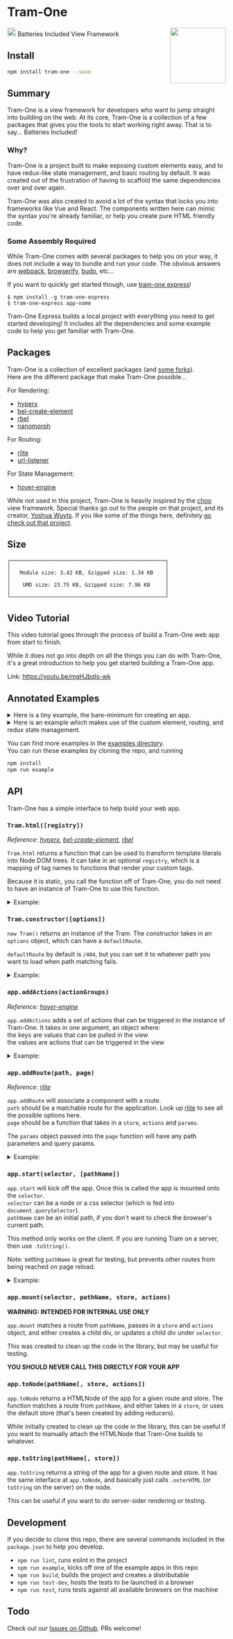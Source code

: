 # Tram-One

<img src="https://raw.github.com/Tram-One/tram-logo/master/v3/tram.svg?sanitize=true" height="128" align="right">

<g-emoji alias="train" fallback-src="https://assets-cdn.github.com/images/icons/emoji/unicode/1f68b.png" ios-version="6.0"><img class="emoji" alt=":train:" height="20" width="20" src="https://assets-cdn.github.com/images/icons/emoji/unicode/1f68b.png"></g-emoji> Batteries Included View Framework

## Install
```sh
npm install tram-one --save
```

## Summary
Tram-One is a view framework for developers who want to jump straight into
building on the web. At its core, Tram-One is a collection of a few packages
that gives you the tools to start working right away. That is to say...
Batteries Included!

### Why?
Tram-One is a project built to make exposing custom elements easy, and to
have redux-like state management, and basic routing by default. It was created
out of  the frustration of having to scaffold the same dependencies over and over
again.

Tram-One was also created to avoid a lot of the syntax that locks you into
frameworks like Vue and React. The components written here can mimic the syntax
you're already familiar, or help you create pure HTML friendly code.

### Some Assembly Required
While Tram-One comes with several packages to help you on your way, it does
not include a way to bundle and run your code. The obvious answers are
[webpack](https://www.npmjs.com/package/webpack),
[browserify](https://www.npmjs.com/package/browserify),
[budo](https://www.npmjs.com/package/budo), etc...

If you want to quickly get started though, use
[tram-one express](https://www.npmjs.com/package/tram-one-express)!

```
$ npm install -g tram-one-express
$ tram-one-express app-name
```

Tram-One Express builds a local project with everything you need to get started
developing! It includes all the dependencies and some example code to help you
get familiar with Tram-One.

## Packages
Tram-One is a collection of excellent packages (and
[some forks](https://github.com/JRJurman/bel-create-element)).<br>
Here are the different package that make Tram-One possible...

For Rendering:
  - [hyperx](https://github.com/substack/hyperx)
  - [bel-create-element](https://github.com/JRJurman/bel-create-element)
  - [rbel](https://github.com/aaaristo/rbel)
  - [nanomorph](https://github.com/choojs/nanomorph)

For Routing:
  - [rlite](https://github.com/chrisdavies/rlite)
  - [url-listener](https://github.com/JRJurman/url-listener)

For State Management:
  - [hover-engine](https://github.com/JRJurman/hover-engine)

While not used in this project, Tram-One is heavily inspired by the
[choo](https://github.com/choojs/choo) view framework.
Special thanks go out to the people on that project, and its
creator, [Yoshua Wuyts](https://github.com/yoshuawuyts).
If you like some of the things here, definitely
[go check out that project](https://github.com/choojs).

## Size
```
┌──────────────────────────────────────────────────┐
│                                                  │
│   Module size: 3.42 KB, Gzipped size: 1.34 KB    │
│                                                  │
│    UMD size: 23.75 KB, Gzipped size: 7.96 KB     │
│                                                  │
└──────────────────────────────────────────────────┘
```

## Video Tutorial
This video tutorial goes through the process of build a Tram-One web app
from start to finish.

While it does not go into depth on all the things you can do with Tram-One,
it's a great introduction to help you get started building a Tram-One app.

Link: https://youtu.be/mgHJbqls-wk

## Annotated Examples
<details>
<summary>
Here is a tiny example, the bare-minimum for
creating an app.
</summary>

```js
Tram = require('tram-one')    // pull in the library
const app = new Tram()        // create an instance of Tram-One

// create the html function
const html = Tram.html()

// home page to load on the main route
const home = () => {

  // we use html takes in a template literal of your standard HTML
  return html`
    <div>
      🚋 Fun Times on Tram-One!
    </div>
  `
}

// add routes, by using path matchers with function components
app.addRoute('/', home)

// attach the app to an element with the class 'main'
app.start('.main')
```

</details>

<details>
<summary>
Here is an example which makes use of the custom
element, routing, and redux state management.
</summary>

```js
Tram = require('tram-one')    // pull in the library
const app = new Tram()        // create an instance of Tram-One

// create the html function, with no registry
const html = Tram.html()

// create a custom element to display a color option
const colorElement = (attrs, children) => {
  return html`
    <button onclick=${attrs.onclick}>${children}</button>
  `
}

// create a new html function, with color-button
// the key can be any format, capitalize, kebab, whatever!
const cHtml = Tram.html({
  'color-button': colorElement
})

// create a set of actions, that handles changing the color of the app
const colorActions = {
  init: () => 'blue',
  setColor: (currentColor, newColor) => newColor
}

// home page to load on the main route
const home = (store, actions) => {

  // actionCreator that dispatches to the reducer
  const onSetColor = (color) => () => {
    actions.setColor(color)
  }

  // we use cHtml so that we have color-button available in the template
  return cHtml`
    <div>
      I think the best color for this wall is... ${store.color}!
      or maybe it's...
      <color-button onclick=${onSetColor('blue')}>blue</color-button>
      <color-button onclick=${onSetColor('red')}>red</color-button>
      <color-button onclick=${onSetColor('green')}>green</color-button>
    </div>
  `
}

// add routes, by using path matchers with function components
app.addRoute('/', home)
app.addRoute('/404', noPage)

// add actions and save the state as `color` on the store
app.addActions({color: colorActions})
app.start('.main')
```

</details>


You can find more examples in the
[examples directory](https://github.com/JRJurman/tram-one/tree/master/examples).<br>
You can run these examples by cloning the repo, and running
```sh
npm install
npm run example
```

## API
Tram-One has a simple interface to help build your web app.

### `Tram.html([registry])`
_Reference: [hyperx](https://github.com/substack/hyperx),
[bel-create-element](https://github.com/JRJurman/bel-create-element),
[rbel](https://github.com/aaaristo/rbel)_

`Tram.html` returns a function that can be used to transform
template literals into Node DOM trees.
It can take in an optional `registry`, which is a mapping of tag
names to functions that render your custom tags.

Because it is static, you call the function off of Tram-One, you
do not need to have an instance of Tram-One to use this function.

<details>
<summary>
Example:
</summary>

```js
/* pageWraper.js (custom element) */
const html = Tram.html()

module.exports = (attrs, children) => {
  return html`
    <div style=${attrs.style}>
      <h1>Tram-One!</h1>
      <div style='padding-left: 2em'>
        ${children}
      </div>
    </div>
  `
}

/* index.js */
const pageWraper = require('./pageWraper')
const html = Tram.html({
  // can map with kebab
  'page-wraper': pageWraper,
  // or with capitalization
  'PageWraper': pageWraper,
  // or whatever
  'wrap': pageWraper
})

const home = () => {
  return html`
    <wrap>
      This is my shiny app!
    </wrap>
  `
}
```

</details>

### `Tram.constructor([options])`
`new Tram()` returns an instance of the Tram. The constructor
takes in an `options` object, which can have a `defaultRoute`.

`defaultRoute` by default is `/404`, but you can set it to whatever path
you want to load when path matching fails.

<details>
<summary>
Example:
</summary>

```js
/* index.js */
// let's have all routes go to home
const app = new Tram({defaultRoute: '/'})
const html = Tram.html()

const home = (state) => {
  return html`<div>This is my shiny app!</div>`
}

app.addRoute('/', home)
```

</details>

### `app.addActions(actionGroups)`
_Reference: [hover-engine](https://github.com/JRJurman/hover-engine)_

`app.addActions` adds a set of actions that can be triggered in the instance of Tram-One.
It takes in one argument, an object where:<br>
the keys are values that can be pulled in the view<br>
the values are actions that can be triggered in the view<br>

<details>
<summary>
Example:
</summary>

```js
/* index.js */
const app = new Tram()
const html = Tram.html()

// in this example, `vote` is a number
// but in a larger app, this could be an object
// with multiple key-value pairs
const voteActions = {
  init: () => 0,
  up: (vote) => vote + 1,
  down: (vote) => vote - 1
}

const home = (state, actions) => {
  const upvote = () => {
    actions.up()
  }
  const downvote = () => {
    actions.down()
  }

  return html`
    <div>
      <h1> Votes: ${state.votes} </h1>
      <button onclick=${upvote}>UPVOTE</button>
      <button onclick=${downvote}>DOWNVOTE</button>
    </div>
  `
}

app.addActions({votes: voteActions})
```

</details>

### `app.addRoute(path, page)`
_Reference: [rlite](https://github.com/chrisdavies/rlite)_

`app.addRoute` will associate a component with a route.<br>
`path` should be a matchable route for the application. Look up
[rlite](https://github.com/chrisdavies/rlite)
to see all the possible options here.<br>
`page` should be a function that takes in a `store`, `actions` and `params`.

The `params` object passed into the `page` function will have any path parameters and query params.

<details>
<summary>
Example:
</summary>

```js
/* index.js */
const app = new Tram()
const html = Tram.html()

const homePage = () => {
  return html`<div>This is my shiny app!</div>`
}

const colorPage = (store, actions, params) => {
  const style = `
    background: ${params.color};
    width: 100px;
    height: 100px;
  `
  return html`<div style=${style}></div>`
}

const noPage = () => {
  return html`<div>Oh no! We couldn't find what you were looking for</div>`
}

app.addRoute('/', homePage)
app.addRoute('/:color', colorPage)
app.addRoute('/404', noPage)
```

</details>

### `app.start(selector, [pathName])`

`app.start` will kick off the app. Once this is called the app is mounted onto the
`selector`.<br>
`selector` can be a node or a css selector (which is fed into
`document.querySelector`).<br>
`pathName` can be an initial path, if you don't want to check the browser's
current path.

This method only works on the client. If you are running Tram on a server, then
use `.toString()`.

Note: setting `pathName` is great for testing, but prevents other routes from
being reached on page reload.

<details>
<summary>
Example:
</summary>

```html
/* index.html */
<html>
  <head>
    <title>Tram One</title>
  </head>
  <body>
    <div class="main"></div>
    <script src="/index.js"></script>
  </body>
</html>
```

```js
/* index.js */
const app = new Tram()
const html = Tram.html()

const homePage = (state) => {
  return html`<div>This is my shiny app!</div>`
}

app.addRoute('/', homePage)
app.start('.main')
```

</details>

### `app.mount(selector, pathName, store, actions)`
**WARNING: INTENDED FOR INTERNAL USE ONLY**

`app.mount` matches a route from `pathName`, passes in a `store` and `actions` object,
and either creates a child div, or updates a child div under `selector`.

This was created to clean up the code in the library, but may be useful for
testing.

**YOU SHOULD NEVER CALL THIS DIRECTLY FOR YOUR APP**

### `app.toNode(pathName[, store, actions])`

`app.toNode` returns a HTMLNode of the app for a given route and store. The
function matches a route from `pathName`, and either takes in a `store`, or
uses the default store (that's been created by adding reducers).

While initially created to clean up the code in the library, this can be useful
if you want to manually attach the HTMLNode that Tram-One builds to whatever.

### `app.toString(pathName[, store])`

`app.toString` returns a string of the app for a given route and store. It has
the same interface at `app.toNode`, and basically just calls `.outerHTML` (or
`toString` on the server) on the node.

This can be useful if you want to do server-sider rendering or testing.

## Development

If you decide to clone this repo, there are several commands included in the
`package.json` to help you develop.
- `npm run lint`, runs eslint in the project
- `npm run example`, kicks off one of the example apps in this repo
- `npm run build`, builds the project and creates a distributable
- `npm run test-dev`, hosts the tests to be launched in a browser
- `npm run test`, runs tests against all available browsers on the machine

## Todo

Check out our [Issues on Github](https://github.com/JRJurman/tram-one/issues).
PRs welcome!
